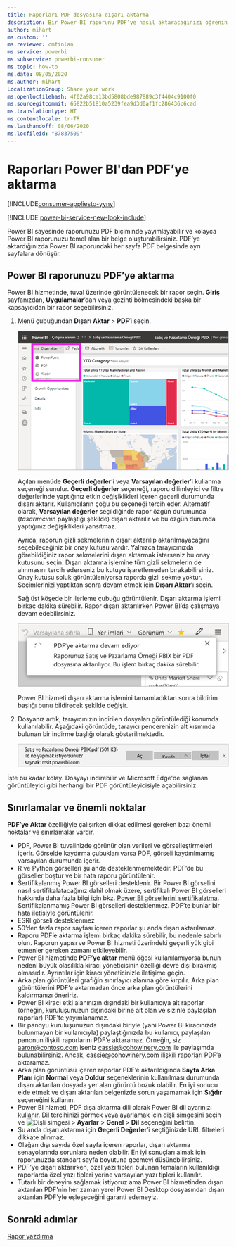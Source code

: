 ```yaml
---
title: Raporları PDF dosyasına dışarı aktarma
description: Bir Power BI raporunu PDF’ye nasıl aktaracağınızı öğrenin.
author: mihart
ms.custom: ''
ms.reviewer: cmfinlan
ms.service: powerbi
ms.subservice: powerbi-consumer
ms.topic: how-to
ms.date: 08/05/2020
ms.author: mihart
LocalizationGroup: Share your work
ms.openlocfilehash: 4f02a98ca13bd5808bde987889c3f4404c9100f0
ms.sourcegitcommit: 65822b51810a5239fea9d3d0af1fc286436c6cad
ms.translationtype: HT
ms.contentlocale: tr-TR
ms.lasthandoff: 08/06/2020
ms.locfileid: "87837509"
---
```

# <a name="export-reports-from-power-bi-to-pdf"></a>Raporları Power BI'dan PDF’ye aktarma

[!INCLUDE[consumer-appliesto-yyny](../includes/consumer-appliesto-yyny.md)]

[!INCLUDE [power-bi-service-new-look-include](../includes/power-bi-service-new-look-include.md)]

Power BI sayesinde raporunuzu PDF biçiminde yayımlayabilir ve kolayca Power BI raporunuzu temel alan bir belge oluşturabilirsiniz. PDF’ye aktardığınızda Power BI raporundaki her sayfa PDF belgesinde ayrı sayfalara dönüşür.

## <a name="export-your-power-bi-report-to-pdf"></a>Power BI raporunuzu PDF’ye aktarma
Power BI hizmetinde, tuval üzerinde görüntülenecek bir rapor seçin. **Giriş** sayfanızdan, **Uygulamalar**’dan veya gezinti bölmesindeki başka bir kapsayıcıdan bir rapor seçebilirsiniz.

1. Menü çubuğundan **Dışarı Aktar** > **PDF**’i seçin.

    ![Menü çubuğundan Dışarı Aktar’ı seçme](media/end-user-pdf/power-bi-export.png)

    Açılan menüde **Geçerli değerler**’i veya **Varsayılan değerler**’i kullanma seçeneği sunulur. **Geçerli değerler** seçeneği, raporu dilimleyici ve filtre değerlerinde yaptığınız etkin değişiklikleri içeren geçerli durumunda dışarı aktarır. Kullanıcıların çoğu bu seçeneği tercih eder. Alternatif olarak, **Varsayılan değerler** seçildiğinde rapor özgün durumunda (*tasarımcının* paylaştığı şekilde) dışarı aktarılır ve bu özgün durumda yaptığınız değişiklikleri yansıtmaz.
    
    Ayrıca, raporun gizli sekmelerinin dışarı aktarılıp aktarılmayacağını seçebileceğiniz bir onay kutusu vardır. Yalnızca tarayıcınızda görebildiğiniz rapor sekmelerini dışarı aktarmak isterseniz bu onay kutusunu seçin. Dışarı aktarma işlemine tüm gizli sekmelerin de alınmasını tercih ederseniz bu kutuyu işaretlemeden bırakabilirsiniz. Onay kutusu soluk görüntüleniyorsa raporda gizli sekme yoktur. Seçimlerinizi yaptıktan sonra devam etmek için **Dışarı Aktar**’ı seçin.
    
    Sağ üst köşede bir ilerleme çubuğu görüntülenir. Dışarı aktarma işlemi birkaç dakika sürebilir. Rapor dışarı aktarılırken Power BI’da çalışmaya devam edebilirsiniz.

    ![Dışarı aktarma ilerleme durumu iletisi](media/end-user-pdf/power-bi-export-progress.png)

    Power BI hizmeti dışarı aktarma işlemini tamamladıktan sonra bildirim başlığı bunu bildirecek şekilde değişir.

2. Dosyanız artık, tarayıcınızın indirilen dosyaları görüntülediği konumda kullanılabilir. Aşağıdaki görüntüde, tarayıcı pencerenizin alt kısmında bulunan bir indirme başlığı olarak gösterilmektedir.

    ![İndirilen dosyanın konumu](media/end-user-pdf/power-bi-export-done.png)

İşte bu kadar kolay. Dosyayı indirebilir ve Microsoft Edge'de sağlanan görüntüleyici gibi herhangi bir PDF görüntüleyicisiyle açabilirsiniz.


## <a name="limitations-and-considerations"></a>Sınırlamalar ve önemli noktalar
**PDF’ye Aktar** özelliğiyle çalışırken dikkat edilmesi gereken bazı önemli noktalar ve sınırlamalar vardır.

* PDF, Power BI tuvalinizde görünür olan verileri ve görselleştirmeleri içerir. Görselde kaydırma çubukları varsa PDF, görseli kaydırılmamış varsayılan durumunda içerir.  
* R ve Python görselleri şu anda desteklenmemektedir. PDF’de bu görseller boştur ve bir hata raporu görüntülenir. 
* Sertifikalanmış Power BI görselleri desteklenir. Bir Power BI görselini nasıl sertifikalatacağınız dahil olmak üzere, sertifikalı Power BI görselleri hakkında daha fazla bilgi için bkz. [Power BI görsellerini sertifikalatma](../developer/visuals/power-bi-custom-visuals-certified.md). Sertifikalanmamış Power BI görselleri desteklenmez. PDF’te bunlar bir hata iletisiyle görüntülenir.
* ESRI görseli desteklenmez
* 50’den fazla rapor sayfası içeren raporlar şu anda dışarı aktarılamaz.
* Raporu PDF’e aktarma işlemi birkaç dakika sürebilir, bu nedenle sabırlı olun. Raporun yapısı ve Power BI hizmeti üzerindeki geçerli yük gibi etmenler gereken zamanı etkileyebilir.
* Power BI hizmetinde **PDF’ye aktar** menü öğesi kullanılamıyorsa bunun nedeni büyük olasılıkla kiracı yöneticisinin özelliği devre dışı bırakmış olmasıdır. Ayrıntılar için kiracı yöneticinizle iletişime geçin.
* Arka plan görüntüleri grafiğin sınırlayıcı alanına göre kırpılır. Arka plan görüntülerini PDF’e aktarmadan önce arka plan görüntülerini kaldırmanızı öneririz.
* Power BI kiracı etki alanınızın dışındaki bir kullanıcıya ait raporlar (örneğin, kuruluşunuzun dışındaki birine ait olan ve sizinle paylaşılan raporlar) PDF’te yayımlanamaz.
* Bir panoyu kuruluşunuzun dışındaki biriyle (yani Power BI kiracınızda bulunmayan bir kullanıcıyla) paylaştığınızda bu kullanıcı, paylaşılan panonun ilişkili raporlarını PDF’e aktaramaz. Örneğin, siz aaron@contoso.com iseniz cassie@cohowinery.com ile paylaşımda bulunabilirsiniz. Ancak, cassie@cohowinery.com ilişkili raporları PDF’e aktaramaz.
* Arka plan görüntüsü içeren raporlar PDF’e aktarıldığında **Sayfa Arka Planı** için **Normal** veya **Doldur** seçeneklerinin kullanılması durumunda dışarı aktarılan dosyada yer alan görüntü bozuk olabilir. En iyi sonucu elde etmek ve dışarı aktarılan belgenizde sorun yaşamamak için **Sığdır** seçeneğini kullanın.
* Power BI hizmeti, PDF dışa aktarma dili olarak Power BI dil ayarınızı kullanır. Dil tercihinizi görmek veya ayarlamak için dişli simgesini seçin ve ![Dişli simgesi](media/end-user-powerpoint/power-bi-settings-icon.png) > **Ayarlar** > **Genel** > **Dil** seçeneğini belirtin.
* Şu anda dışarı aktarma için **Geçerli Değerler**’i seçtiğinizde URL filtreleri dikkate alınmaz.
* Olağan dışı sayıda özel sayfa içeren raporlar, dışarı aktarma senayolarında sorunlara neden olabilir. En iyi sonuçları almak için raporunuzda standart sayfa boyutuna geçmeyi düşünebilirsiniz.
* PDF'ye dışarı aktarırken, özel yazı tipleri bulunan temaların kullanıldığı raporlarda özel yazı tipleri yerine varsayılan yazı tipleri kullanılır.
* Tutarlı bir deneyim sağlamak istiyoruz ama Power BI hizmetinden dışarı aktarılan PDF'nin her zaman yerel Power BI Desktop dosyasından dışarı aktarılan PDF'yle eşleşeceğini garanti edemeyiz.

## <a name="next-steps"></a>Sonraki adımlar
[Rapor yazdırma](end-user-print.md)
